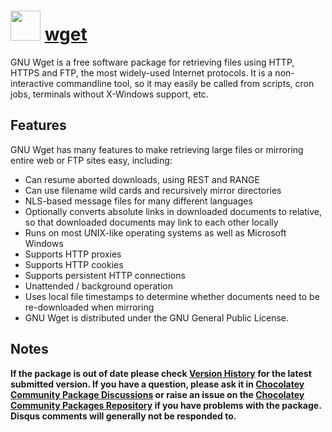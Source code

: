 # <img src="https://cdn.jsdelivr.net/gh/chocolatey-community/chocolatey-coreteampackages@46ec3b4a65a31782b27c114c92155810d2f781a0/icons/wget.png" width="48" height="48"/> [wget](https://chocolatey.org/packages/wget)

GNU Wget is a free software package for retrieving files using HTTP, HTTPS and FTP, the most widely-used Internet protocols. It is a non-interactive commandline tool, so it may easily be called from scripts, cron jobs, terminals without X-Windows support, etc.

## Features

GNU Wget has many features to make retrieving large files or mirroring entire web or FTP sites easy, including:

* Can resume aborted downloads, using REST and RANGE
* Can use filename wild cards and recursively mirror directories
* NLS-based message files for many different languages
* Optionally converts absolute links in downloaded documents to relative, so that downloaded documents may link to each other locally
* Runs on most UNIX-like operating systems as well as Microsoft Windows
* Supports HTTP proxies
* Supports HTTP cookies
* Supports persistent HTTP connections
* Unattended / background operation
* Uses local file timestamps to determine whether documents need to be re-downloaded when mirroring
* GNU Wget is distributed under the GNU General Public License.

## Notes

**If the package is out of date please check [Version History](#versionhistory) for the latest submitted version. If you have a question, please ask it in [Chocolatey Community Package Discussions](https://github.com/chocolatey-community/chocolatey-packages/discussions) or raise an issue on the [Chocolatey Community Packages Repository](https://github.com/chocolatey-community/chocolatey-packages/issues) if you have problems with the package. Disqus comments will generally not be responded to.**

